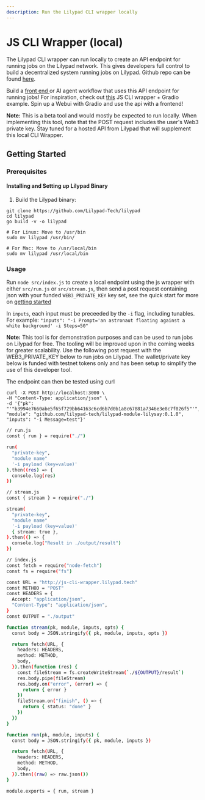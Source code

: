 ```yaml
---
description: Run the Lilypad CLI wrapper locally
---
```


# JS CLI Wrapper (local)

The Lilypad CLI wrapper can run locally to create an API endpoint for running jobs on the Lilypad network. This gives developers full control to build a decentralized system running jobs on Lilypad. Github repo can be found [here](https://github.com/Lilypad-Tech/js-cli-wrapper).

Build a [front end ](https://blog.lilypadnetwork.org/setting-up-your-lilypad-front-end)or AI agent workflow that uses this API endpoint for running jobs! For inspiration, check out [this](https://github.com/Lilypad-Tech/js-cli-wrapper/tree/main/examples) JS CLI wrapper + Gradio example. Spin up a Webui with Gradio and use the api with a frontend!

**Note:** This is a beta tool and would mostly be expected to run locally. When implementing this tool, note that the POST request includes the user's Web3 private key. Stay tuned for a hosted API from Lilypad that will supplement this local CLI Wrapper.&#x20;

## Getting Started

### Prerequisites

#### Installing and Setting up Lilypad Binary

1. Build the Lilypad binary:

```
git clone https://github.com/Lilypad-Tech/lilypad
cd lilypad
go build -v -o lilypad

# For Linux: Move to /usr/bin
sudo mv lilypad /usr/bin/

# For Mac: Move to /usr/local/bin
sudo mv lilypad /usr/local/bin
```

### Usage

Run `node src/index.js` to create a local endpoint using the js wrapper with either `src/run.js` or `src/stream.js`, then send a post request containing json with your funded `WEB3_PRIVATE_KEY` key set, see the quick start for more on [getting started](https://docs.lilypad.tech/lilypad/lilypad-milky-way-testnet/quick-start)

In `inputs`, each input must be preceeded by the `-i` flag, including tunables. For example: `"inputs": "-i Prompt='an astronaut floating against a white background' -i Steps=50"`

**Note:** This tool is for demonstration purposes and can be used to run jobs on Lilypad for free. The tooling will be improved upon in the coming weeks for greater scalability. Use the following post request with the WEB3\_PRIVATE\_KEY below to run jobs on Lilypad. The wallet/private key below is funded with testnet tokens only and has been setup to simplify the use of this developer tool.

The endpoint can then be tested using curl

```
curl -X POST http://localhost:3000 \
-H "Content-Type: application/json" \
-d '{"pk": "'"b3994e7660abe5f65f729bb64163c6cd6b7d0b1a8c67881a7346e3e8c7f026f5"'", "module": "github.com/lilypad-tech/lilypad-module-lilysay:0.1.0", "inputs": "-i Message=test"}'
```

```bash
// run.js
const { run } = require("./")

run(
  "private-key",
  "module name"
  '-i payload (key=value)'
).then((res) => {
  console.log(res)
})
```

```bash
// stream.js
const { stream } = require("./")

stream(
  "private-key",
  "module name"
  '-i payload (key=value)'
  { stream: true },
).then(() => {
  console.log("Result in ./output/result")
})
```

```bash
// index.js
const fetch = require("node-fetch")
const fs = require("fs")

const URL = "http://js-cli-wrapper.lilypad.tech"
const METHOD = "POST"
const HEADERS = {
  Accept: "application/json",
  "Content-Type": "application/json",
}
const OUTPUT = "./output"

function stream(pk, module, inputs, opts) {
  const body = JSON.stringify({ pk, module, inputs, opts })

  return fetch(URL, {
    headers: HEADERS,
    method: METHOD,
    body,
  }).then(function (res) {
    const fileStream = fs.createWriteStream(`./${OUTPUT}/result`)
    res.body.pipe(fileStream)
    res.body.on("error", (error) => {
      return { error }
    })
    fileStream.on("finish", () => {
      return { status: "done" }
    })
  })
}

function run(pk, module, inputs) {
  const body = JSON.stringify({ pk, module, inputs })

  return fetch(URL, {
    headers: HEADERS,
    method: METHOD,
    body,
  }).then((raw) => raw.json())
}

module.exports = { run, stream }
```
